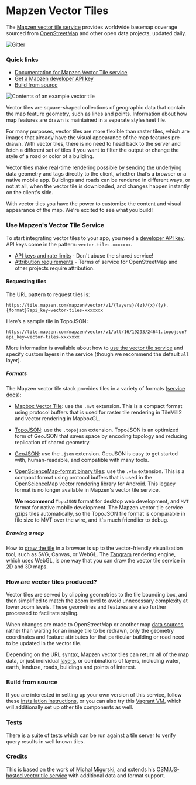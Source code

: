 # Mapzen Vector Tiles

The [Mapzen vector tile service](https://mapzen.com/projects/vector-tiles) provides worldwide basemap coverage sourced from [OpenStreetMap](http://www.openstreetmap.org) and other open data projects, updated daily.

[![Gitter](https://badges.gitter.im/tilezen/tilezen-chat.svg)](https://gitter.im/tilezen/tilezen-chat?utm_source=badge&utm_medium=badge&utm_campaign=pr-badge)

### Quick links

* [Documentation for Mapzen Vector Tile service](https://mapzen.com/documentation/vector-tiles/)
* [Get a Mapzen developer API key](https://mapzen.com/developers)
* [Build from source](https://github.com/mapzen/vector-datasource#build-from-source)

![Contents of an example vector tile](docs/images/vector-tile-example.png)


Vector tiles are square-shaped collections of geographic data that contain the map feature geometry, such as lines and points. Information about how map features are drawn is maintained in a separate stylesheet file.

For many purposes, vector tiles are more flexible than raster tiles, which are images that already have the visual appearance of the map features pre-drawn. With vector tiles, there is no need to head back to the server and fetch a different set of tiles if you want to filter the output or change the style of a road or color of a building.

Vector tiles make real-time rendering possible by sending the underlying data geometry and tags directly to the client, whether that’s a browser or a native mobile app. Buildings and roads can be rendered in different ways, or not at all, when the vector tile is downloaded, and changes happen instantly on the client's side.

With vector tiles you have the power to customize the content and visual appearance of the map. We're excited to see what you build!

### Use Mapzen's Vector Tile Service

To start integrating vector tiles to your app, you need a [developer API key](https://mapzen.com/developers). API keys come in the pattern: `vector-tiles-xxxxxxx`.

* [API keys and rate limits](docs/api-keys-and-rate-limits.md) - Don't abuse the shared service!
* [Attribution requirements](docs/attribution.md) - Terms of service for OpenStreetMap and other projects require attribution.

#### Requesting tiles

The URL pattern to request tiles is:

`https://tile.mapzen.com/mapzen/vector/v1/{layers}/{z}/{x}/{y}.{format}?api_key=vector-tiles-xxxxxxx`

Here’s a sample tile in TopoJSON:

`https://tile.mapzen.com/mapzen/vector/v1/all/16/19293/24641.topojson?api_key=vector-tiles-xxxxxxx`

More information is available about how to [use the vector tile service](docs/use-service.md) and specify custom layers in the service (though we recommend the default `all` layer).

##### Formats

The Mapzen vector tile stack provides tiles in a variety of formats ([service docs](docs/use-service.md#formats)):

* [Mapbox Vector Tile](https://github.com/mapbox/vector-tile-spec): use the `.mvt` extension. This is a compact format using protocol buffers that is used for raster tile rendering in TileMill2 and vector rendering in MapboxGL.
* [TopoJSON](https://github.com/mbostock/topojson): use the `.topojson` extension. TopoJSON is an optimized form of GeoJSON that saves space by encoding topology and reducing replication of shared geometry.
* [GeoJSON](http://geojson.org): use the `.json` extension. GeoJSON is easy to get started with, human-readable, and compatible with many tools.
* [OpenScienceMap-format binary tiles](https://github.com/opensciencemap/vtm): use the `.vtm` extension. This is a compact format using protocol buffers that is used in the [OpenScienceMap](http://www.opensciencemap.org/) vector rendering library for Android. This legacy format is no longer available in Mapzen's vector tile service.

  **We recommend** `TopoJSON` format for desktop web development, and `MVT` format for native mobile development. The Mapzen vector tile service gzips tiles automatically, so the TopoJSON file format is comparable in file size to MVT over the wire, and it's much friendlier to debug.

##### Drawing a map

How to [draw the tile](docs/display-tiles.md) in a browser is up to the vector-friendly visualization tool, such as SVG, Canvas, or WebGL. The [Tangram](https://mapzen.com/projects/tangram) rendering engine, which uses WebGL, is one way that you can draw the vector tile service in 2D and 3D maps.

### How are vector tiles produced?

Vector tiles are served by clipping geometries to the tile bounding box, and then simplified to match the zoom level to avoid unnecessary complexity at lower zoom levels. These geometries and features are also further processed to facilitate styling.

When changes are made to OpenStreetMap or another map [data sources](docs/data-sources.md), rather than waiting for an image tile to be redrawn, only the geometry coordinates and feature attributes for that particular building or road need to be updated in the vector tile.

Depending on the URL syntax, Mapzen vector tiles can return all of the map data, or just individual [layers](docs/layers.md), or combinations of layers, including water, earth, landuse, roads, buildings and points of interest.

### Build from source

If you are interested in setting up your own version of this service, follow these [installation instructions](https://github.com/mapzen/vector-datasource/wiki/Mapzen-Vector-Tile-Service), or you can also try this [Vagrant VM](https://github.com/mapzen/vagrant-tiles), which will additionally set up other tile components as well.

### Tests

There is a suite of [tests](TESTS.md) which can be run against a tile server to verify query results in well known tiles.

### Credits

This is based on the work of [Michal Migurski](http://mike.teczno.com/), and extends his [OSM.US-hosted vector tile service](http://openstreetmap.us/~migurski/vector-datasource/) with additional data and format support.
